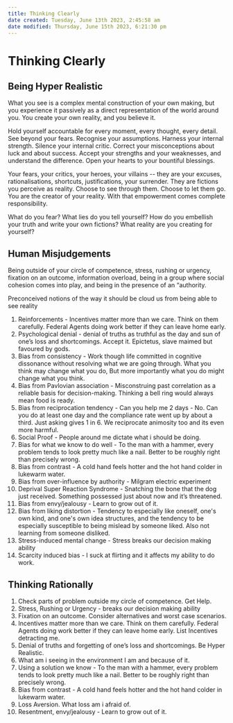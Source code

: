 ```yaml
---
title: Thinking Clearly
date created: Tuesday, June 13th 2023, 2:45:58 am
date modified: Thursday, June 15th 2023, 6:21:30 pm
---
```


# Thinking Clearly

## Being Hyper Realistic

What you see is a complex mental construction of your own making, but you experience it passively as a direct representation of the world around you. You create your own reality, and you believe it.

Hold yourself accountable for every moment, every thought, every detail. See beyond your fears. Recognise your assumptions. Harness your internal strength. Silence your internal critic. Correct your misconceptions about luck and about success. Accept your strengths and your weaknesses, and understand the difference. Open your hearts to your bountiful blessings.

Your fears, your critics, your heroes, your villains -- they are your excuses, rationalisations, shortcuts, justifications, your surrender. They are fictions you perceive as reality. Choose to see through them. Choose to let them go. You are the creator of your reality. With that empowerment comes complete responsibility.

What do you fear? What lies do you tell yourself? How do you embellish your truth and write your own fictions? What reality are you creating for yourself?

## Human Misjudgements

Being outside of your circle of competence, stress, rushing or urgency, fixation on an outcome, information overload, being in a group where social cohesion comes into play, and being in the presence of an “authority.

Preconceived notions of the way it should be cloud us from being able to see reality

1. Reinforcements - Incentives matter more than we care. Think on them carefully. Federal Agents doing work better if they can leave home early.
2. Psychological denial - denial of truths as truthful as the day and sun of one’s loss and shortcomings. Accept it. Epictetus, slave maimed but favoured by gods.
3. Bias from consistency - Work though life committed in cognitive dissonance without resolving what we are going through. What you think may change what you do, But more importantly what you do might change what you think.
4. Bias from Pavlovian association - Misconstruing past correlation as a reliable basis for decision-making. Thinking a bell ring would always mean food is ready.
5. Bias from reciprocation tendency - Can you help me 2 days - No. Can you do at least one day and the compliance rate went up by about a third. Just asking gives 1 in 6. We reciprocate animosity too and its even more harmful.
6. Social Proof - People around me dictate what i should be doing.
7. Bias for what we know to do well - To the man with a hammer, every problem tends to look pretty much like a nail. Better to be roughly right than precisely wrong.
8. Bias from contrast - A cold hand feels hotter and the hot hand colder in lukewarm water.
9. Bias from over-influence by authority - Milgram electric experiment
10. Deprival Super Reaction Syndrome - Snatching the bone that the dog just received. Something possessed just about now and it’s threatened.
11. Bias from envy/jealousy - Learn to grow out of it.
12. Bias from liking distortion - Tendency to especially like oneself, one's own kind, and one's own idea structures, and the tendency to be especially susceptible to being mislead by someone liked. Also not learning from someone disliked.
13. Stress-induced mental change - Stress breaks our decision making ability
14. Scarcity induced bias - I suck at flirting and it affects my ability to do work.

## Thinking Rationally

1. Check parts of problem outside my circle of competence. Get Help.
2. Stress, Rushing or Urgency - breaks our decision making ability
3. Fixation on an outcome. Consider alternatives and worst case scenarios.
4. Incentives matter more than we care. Think on them carefully. Federal Agents doing work better if they can leave home early. List Incentives detracting me.
5. Denial of truths and forgetting of one’s loss and shortcomings. Be Hyper Realistic.
6. What am i seeing in the environment I am and because of it.
7. Using a solution we know - To the man with a hammer, every problem tends to look pretty much like a nail. Better to be roughly right than precisely wrong.
8. Bias from contrast - A cold hand feels hotter and the hot hand colder in lukewarm water.
9. Loss Aversion. What loss am i afraid of.
10. Resentment, envy/jealousy - Learn to grow out of it.
